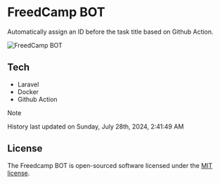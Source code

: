# FreedCamp BOT

Automatically assign an ID before the task title based on Github Action.

![FreedCamp BOT](https://repository-images.githubusercontent.com/737932867/7d34798b-2680-471c-b089-a78a718d3d6a)

## Tech

- Laravel
- Docker
- Github Action

> [!NOTE]  
> History last updated on Sunday, July 28th, 2024, 2:41:49 AM

## License

The Freedcamp BOT is open-sourced software licensed under the [MIT license](https://opensource.org/licenses/MIT).
